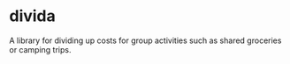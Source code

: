 divida
======

A library for dividing up costs for group activities such as shared groceries or camping trips.
